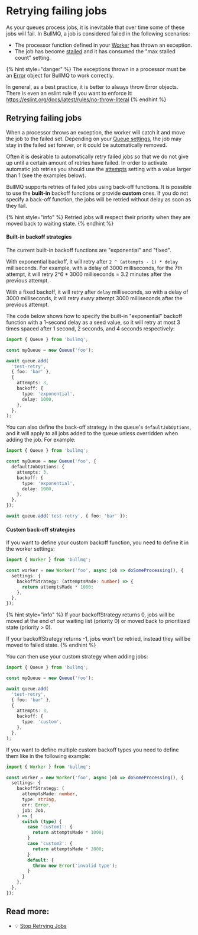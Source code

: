 # Retrying failing jobs

As your queues process jobs, it is inevitable that over time some of these jobs will fail. In BullMQ, a job is considered failed in the following scenarios:

- The processor function defined in your [Worker](https://docs.bullmq.io/guide/workers) has thrown an exception.
- The job has become [stalled](https://docs.bullmq.io/guide/jobs/stalled) and it has consumed the "max stalled count" setting.

{% hint style="danger" %}
The exceptions thrown in a processor must be an [Error](https://nodejs.org/api/errors.html#class-error) object for BullMQ to work correctly.

In general, as a best practice, it is better to always throw Error objects. There is even an eslint rule if you want to enforce it: https://eslint.org/docs/latest/rules/no-throw-literal
{% endhint %}

## Retrying failing jobs

When a processor throws an exception, the worker will catch it and move the job to the failed set. Depending on your [Queue settings](https://docs.bullmq.io/guide/queues/auto-removal-of-jobs), the job may stay in the failed set forever, or it could be automatically removed.&#x20;

Often it is desirable to automatically retry failed jobs so that we do not give up until a certain amount of retries have failed. In order to activate automatic job retries you should use the [attempts](https://api.docs.bullmq.io/interfaces/v4.BaseJobOptions.html#attempts) setting with a value larger than 1 (see the examples below).

BullMQ supports retries of failed jobs using back-off functions. It is possible to use the **built-in** backoff functions or provide **custom** ones. If you do not specify a back-off function, the jobs will be retried without delay as soon as they fail.

{% hint style="info" %}
Retried jobs will respect their priority when they are moved back to waiting state.
{% endhint %}

#### Built-in backoff strategies

The current built-in backoff functions are "exponential" and "fixed".

With exponential backoff, it will retry after `2 ^ (attempts - 1) * delay` milliseconds. For example, with a delay of 3000 milliseconds, for the 7th attempt, it will retry 2^6 \* 3000 milliseconds = 3.2 minutes after the previous attempt.&#x20;

With a fixed backoff, it will retry after `delay` milliseconds, so with a delay of 3000 milliseconds, it will retry _every_ attempt 3000 milliseconds after the previous attempt.

The code below shows how to specify the built-in "exponential" backoff function with a 1-second delay as a seed value, so it will retry at most 3 times spaced after 1 second, 2 seconds, and 4 seconds respectively:

```typescript
import { Queue } from 'bullmq';

const myQueue = new Queue('foo');

await queue.add(
  'test-retry',
  { foo: 'bar' },
  {
    attempts: 3,
    backoff: {
      type: 'exponential',
      delay: 1000,
    },
  },
);
```

You can also define the back-off strategy in the queue's `defaultJobOptions`, and it will apply to all jobs added to the queue unless overridden when adding the job. For example:

```typescript
import { Queue } from 'bullmq';

const myQueue = new Queue('foo', {
  defaultJobOptions: {
    attempts: 3,
    backoff: {
      type: 'exponential',
      delay: 1000,
    },
  },
});

await queue.add('test-retry', { foo: 'bar' });
```

#### Custom back-off strategies

If you want to define your custom backoff function, you need to define it in the worker settings:

```typescript
import { Worker } from 'bullmq';

const worker = new Worker('foo', async job => doSomeProcessing(), {
  settings: {
    backoffStrategy: (attemptsMade: number) => {
      return attemptsMade * 1000;
    },
  },
});
```

{% hint style="info" %}
If your backoffStrategy returns 0, jobs will be moved at the end of our waiting list (priority 0) or moved back to prioritized state (priority > 0).

If your backoffStrategy returns -1, jobs won't be retried, instead they will be moved to failed state.
{% endhint %}

You can then use your custom strategy when adding jobs:

```typescript
import { Queue } from 'bullmq';

const myQueue = new Queue('foo');

await queue.add(
  'test-retry',
  { foo: 'bar' },
  {
    attempts: 3,
    backoff: {
      type: 'custom',
    },
  },
);
```

If you want to define multiple custom backoff types you need to define them like in the following example:

```typescript
import { Worker } from 'bullmq';

const worker = new Worker('foo', async job => doSomeProcessing(), {
  settings: {
    backoffStrategy: (
      attemptsMade: number,
      type: string,
      err: Error,
      job: Job,
    ) => {
      switch (type) {
        case 'custom1': {
          return attemptsMade * 1000;
        }
        case 'custom2': {
          return attemptsMade * 2000;
        }
        default: {
          throw new Error('invalid type');
        }
      }
    },
  },
});
```

## Read more:

- 💡 [Stop Retrying Jobs](../patterns/stop-retrying-jobs.md)
